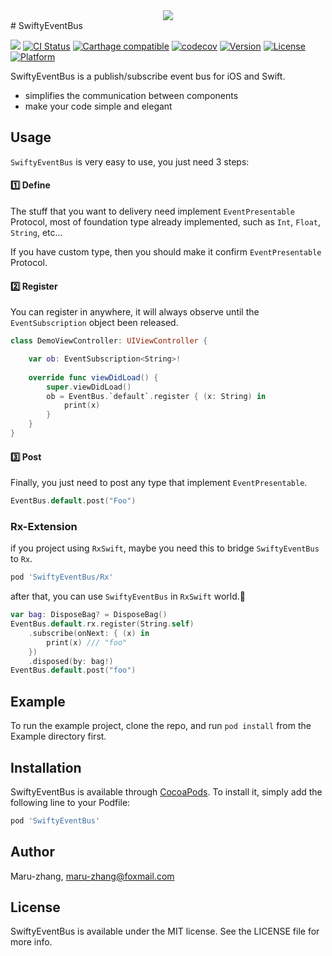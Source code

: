 <div align=center>
<img src="https://github.com/Maru-zhang/SwiftyEventBus/blob/master/SwiftyEventBus_Logo.png"/>
</div>
# SwiftyEventBus

![](https://img.shields.io/badge/language-swift-orange.svg)
[![CI Status](https://img.shields.io/travis/Maru-zhang/SwiftyEventBus.svg?style=flat)](https://travis-ci.org/Maru-zhang/SwiftyEventBus)
[![Carthage compatible](https://img.shields.io/badge/Carthage-compatible-4BC51D.svg?style=flat)](https://github.com/Carthage/Carthage)
[![codecov](https://codecov.io/gh/Maru-zhang/SwiftyEventBus/branch/master/graph/badge.svg)](https://codecov.io/gh/Maru-zhang/SwiftyEventBus)
[![Version](https://img.shields.io/cocoapods/v/SwiftyEventBus.svg?style=flat)](https://cocoapods.org/pods/SwiftyEventBus)
[![License](https://img.shields.io/cocoapods/l/SwiftyEventBus.svg?style=flat)](https://cocoapods.org/pods/SwiftyEventBus)
[![Platform](https://img.shields.io/cocoapods/p/SwiftyEventBus.svg?style=flat)](https://cocoapods.org/pods/SwiftyEventBus)

SwiftyEventBus is a publish/subscribe event bus for iOS and Swift.

* simplifies the communication between components
* make your code simple and elegant

## Usage

`SwiftyEventBus` is very easy to use, you just need 3 steps:

#### 1️⃣ **Define**

The stuff that you want to delivery need implement `EventPresentable` Protocol, most of foundation type already implemented, such as `Int`, `Float`, `String`, etc...

If you have custom type, then you should make it confirm `EventPresentable` Protocol.

#### 2️⃣ **Register**

You can register in anywhere, it will always observe until the `EventSubscription` object been released.

```swift
class DemoViewController: UIViewController {

    var ob: EventSubscription<String>!
    
    override func viewDidLoad() {
        super.viewDidLoad()
        ob = EventBus.`default`.register { (x: String) in
            print(x)
        }
    }
}
```

#### 3️⃣ **Post**

Finally, you just need to post any type that implement `EventPresentable`.


```swift
EventBus.default.post("Foo")
```

### Rx-Extension

if you project using `RxSwift`, maybe you need this to bridge `SwiftyEventBus` to `Rx`.

```ruby
pod 'SwiftyEventBus/Rx'
```

after that, you can use `SwiftyEventBus` in `RxSwift` world.🎉

```swift
var bag: DisposeBag? = DisposeBag()
EventBus.default.rx.register(String.self)
    .subscribe(onNext: { (x) in
        print(x) /// "foo"
    })
    .disposed(by: bag!)
EventBus.default.post("foo")
```

## Example

To run the example project, clone the repo, and run `pod install` from the Example directory first.

## Installation

SwiftyEventBus is available through [CocoaPods](https://cocoapods.org). To install
it, simply add the following line to your Podfile:

```ruby
pod 'SwiftyEventBus'
```

## Author

Maru-zhang, maru-zhang@foxmail.com

## License

SwiftyEventBus is available under the MIT license. See the LICENSE file for more info.


